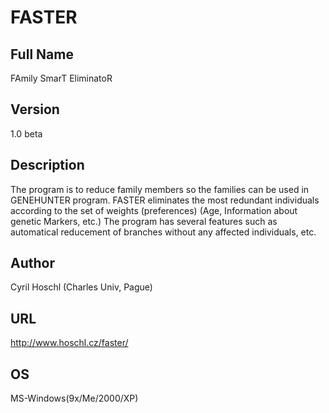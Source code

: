 # FASTER

## Full Name
FAmily SmarT EliminatoR

## Version
1.0 beta

## Description
The program is to reduce family members so the families can be used in GENEHUNTER program. FASTER eliminates the most redundant individuals according to the set of weights (preferences) (Age, Information about genetic Markers, etc.) The program has several features such as automatical reducement of branches without any affected individuals, etc.

## Author
Cyril Hoschl (Charles Univ, Pague)

## URL
http://www.hoschl.cz/faster/

## OS
MS-Windows(9x/Me/2000/XP)